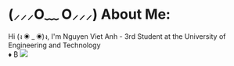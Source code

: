 # (⸝⸝⸝O﹏ O⸝⸝⸝) About Me:
Hi (ง ◉ _ ◉)ง, I'm Nguyen Viet Anh - 3rd Student at the University of Engineering and Technology<br>
♦ ₿
![](https://i.pinimg.com/originals/90/0e/50/900e502f7534a3756106655170ff6397.gif)
